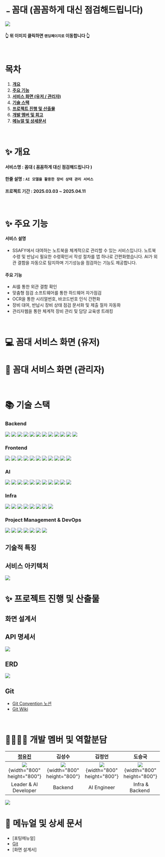 # <img src="https://lab.ssafy.com/s12-ai-image-sub1/S12P21D101/-/wikis/uploads/d5d2bccfa0bf52e5c1d03fa8509c32d3/%EB%A1%9C%EA%B3%A0.png" width="15" alt="로고"> 꼼대 (꼼꼼하게 대신 점검해드립니다)

[<img src="https://lab.ssafy.com/s12-ai-image-sub1/S12P21D101/-/wikis/uploads/056910973b87435ca5dfbf76a139962e/Group_34003.png">](https://j12d101.p.ssafy.io/)

#### 👆 위 이미지 클릭하면 `랜딩페이지로` 이동합니다 👆

<br/>

# 목차

1. [**개요**](#✨-개요)
1. [**주요 기능**](#-주요-기능)
1. [**서비스 화면 (유저 / 관리자)**](<#-꼼대-서비스-화면-(유저)>)
1. [**기술 스택**](#-기술-스택)
1. [**프로젝트 진행 및 산출물**](#-프로젝트-진행-및-산출물)
1. [**개발 멤버 및 회고**](#-개발-멤버-및-역할분담)
1. [**메뉴얼 및 상세문서**](#-메뉴얼-및-상세-문서)

<br/>

<div id="1"></div>

# ✨ 개요

#### 서비스명 : 꼼대 ( 꼼꼼하게 대신 점검해드립니다 )

#### 한줄 설명 : `AI 모델을 활용한 장비 상태 관리 서비스`

#### 프로젝트 기간 : 2025.03.03 ~ 2025.04.11

<br/>

<div id="2"></div>

# ✨ 주요 기능

#### 서비스 설명

-   SSAFY에서 대여하는 노트북을 체계적으로 관리할 수 있는 서비스입니다. 노트북 수령 및 반납시 필요한 수령확인서 작성 절차를 앱 하나로 간편화했습니다. AI가 외관 결함을 자동으로 탐지하며 기기성능을 점검하는 기능도 제공합니다.

#### 주요 기능

-   AI를 통한 외관 결함 확인
-   맞춤형 점검 소프트웨어를 통한 하드웨어 자가점검
-   OCR을 통한 시리얼번호, 바코드번호 인식 간편화
-   장비 대여, 반납시 장비 상태 점검 문서화 및 제출 절차 자동화
-   관리자웹을 통한 체계적 장비 관리 및 담당 교육생 트래킹

<br/>

<div id="3"></div>

# 💻 꼼대 서비스 화면 (유저)

# 🔧 꼼대 서비스 화면 (관리자)

<br/>

<div id="4"></div>

# 📚 기술 스택

### Backend

<div align=left> 
  <img src="https://img.shields.io/badge/java-007396?style=flat-square&logo=java&logoColor=white">
  <img src="https://img.shields.io/badge/postgresql-4169E1?style=flat-square&logo=postgresql&logoColor=white"> 
  <img src="https://img.shields.io/badge/swagger-85EA2D?style=flat-square&logo=swagger&logoColor=white">
  <img src="https://img.shields.io/badge/postman-FF6C37?style=flat-square&logo=postman&logoColor=white">
  <img src="https://img.shields.io/badge/intellijidea-000000?style=flat-square&logo=intellijidea&logoColor=white">
  <img src="https://img.shields.io/badge/spring-6DB33F?style=flat-square&logo=spring&logoColor=white">
  <img src="https://img.shields.io/badge/springboot-6DB33F?style=flat-square&logo=springboot&logoColor=white">
   <img src="https://img.shields.io/badge/springsecurity-6DB33F?style=flat-square&logo=springsecurity&logoColor=white">
  <img src="https://img.shields.io/badge/jitpack-000000?style=flat-square&logo=jitpack&logoColor=white">
  <img src="https://img.shields.io/badge/openjdk-000000?style=flat-square&logo=openjdk&logoColor=white">
  <img src="https://img.shields.io/badge/bootstrap-7952B3?style=flat-square&logo=bootstrap&logoColor=white">
  <img src="https://img.shields.io/badge/thymeleaf-005F0F?style=flat-square&logo=thymeleaf&logoColor=white">

</div>

### Frontend

<div align=left> 
  <img src="https://img.shields.io/badge/gradle-02303A?style=flat-square&logo=gradle&logoColor=white">
  <img src="https://img.shields.io/badge/kotlin-7F52FF?style=flat-square&logo=kotlin&logoColor=white">
  <img src="https://img.shields.io/badge/openjdk-000000?style=flat-square&logo=openjdk&logoColor=white">
  <img src="https://img.shields.io/badge/lottiefiles-00DDB3?style=flat-square&logo=lottiefiles&logoColor=white">
  <img src="https://img.shields.io/badge/react-61DAFB?style=flat-square&logo=react&logoColor=white">
  <img src="https://img.shields.io/badge/android-34A853?style=flat-square&logo=android&logoColor=white">
  <img src="https://img.shields.io/badge/androidstudio-3DDC84?style=flat-square&logo=androidstudio&logoColor=white">
  <img src="https://img.shields.io/badge/xml-005FAD?style=flat-square&logo=xml&logoColor=white">
  <img src="https://img.shields.io/badge/jitpack-000000?style=flat-square&logo=jitpack&logoColor=white">
  <img src="https://img.shields.io/badge/Hilt-008FC7?style=flat-square&logo=Hilt&logoColor=white">
  <img src="https://img.shields.io/badge/googlecloud-4285F4?style=flat-square&logo=googlecloud&logoColor=white">

</div>

### AI

<div align=left> 
  <img src="https://img.shields.io/badge/fastapi-009688?style=flat-square&logo=fastapi&logoColor=white">
  <img src="https://img.shields.io/badge/python-3776AB?style=flat-square&logo=python&logoColor=white">
  <img src="https://img.shields.io/badge/yolo-111F68?style=flat-square&logo=yolo&logoColor=white">
  <img src="https://img.shields.io/badge/fasterrcnn-0A9EDC?style=flat-square&logo=fasterrcnn&logoColor=white">
  <img src="https://img.shields.io/badge/opencv-5C3EE8?style=flat-square&logo=opencv&logoColor=white">
  <img src="https://img.shields.io/badge/tensorflow-FF6F00?style=flat-square&logo=tensorflow&logoColor=white">
  <img src="https://img.shields.io/badge/pytorch-EE4C2C?style=flat-square&logo=pytorch&logoColor=white">
  <img src="https://img.shields.io/badge/kotlin-7F52FF?style=flat-square&logo=kotlin&logoColor=white">
  <img src="https://img.shields.io/badge/jupyter-F37626?style=flat-square&logo=jupyter&logoColor=white">
  <img src="https://img.shields.io/badge/googlecolab-F9AB00?style=flat-square&logo=googlecolab&logoColor=white">
  <img src="https://img.shields.io/badge/googleforms-7248B9?style=flat-square&logo=googleforms&logoColor=white">

</div>

### Infra

<div align=left> 
  <img src="https://img.shields.io/badge/docker-2496ED?style=flat-square&logo=docker&logoColor=white">
  <img src="https://img.shields.io/badge/jenkins-D24939?style=flat-square&logo=jenkins&logoColor=white">
  <img src="https://img.shields.io/badge/nginx-009639?style=flat-square&logo=nginx&logoColor=white">
  <img src="https://img.shields.io/badge/letsencrypt-003A70?style=flat-square&logo=letsencrypt&logoColor=white">
  <img src="https://img.shields.io/badge/amazonec2-FF9900?style=flat-square&logo=amazonec2&logoColor=white">
  <img src="https://img.shields.io/badge/amazons3-569A31?style=flat-square&logo=amazons3&logoColor=white">
  <img src="https://img.shields.io/badge/django-092E20?style=flat-square&logo=django&logoColor=white">
  <img src="https://img.shields.io/badge/python-3776AB?style=flat-square&logo=python&logoColor=white">

</div>

### Project Management & DevOps

<div align=left> 
  <img src="https://img.shields.io/badge/git-F05032?style=flat-square&logo=git&logoColor=white">
  <img src="https://img.shields.io/badge/gitlab-FC6D26?style=flat-square&logo=gitlab&logoColor=white">
  <img src="https://img.shields.io/badge/mattermost-0058CC?style=flat-square&logo=mattermost&logoColor=white">
  <img src="https://img.shields.io/badge/notion-000000?style=flat-square&logo=notion&logoColor=white">
  <img src="https://img.shields.io/badge/jira-0052CC?style=flat-square&logo=jira&logoColor=white">
  <img src="https://img.shields.io/badge/discord-5865F2?style=flat-square&logo=discord&logoColor=white">
  <img src="https://img.shields.io/badge/googledrive-4285F4?style=flat-square&logo=googledrive&logoColor=white">
 
</div>

## 기술적 특징

## 서비스 아키텍처

<img src="https://lab.ssafy.com/s12-ai-image-sub1/S12P21D101/-/wikis/uploads/76774816955d653a73dcfee4ce820d00/%EC%84%9C%EB%B9%84%EC%8A%A4_%EC%95%84%ED%82%A4%ED%85%8D%EC%B2%98.png">

<br/>

<div id="5"></div>

# ✨ 프로젝트 진행 및 산출물

## 화면 설계서

## API 명세서

<img src="https://lab.ssafy.com/s12-ai-image-sub1/S12P21D101/-/wikis/uploads/5f3bc1f9560ac42559c0435b7155b303/api_%EB%AA%85%EC%84%B8%EC%84%9C.png">

## ERD

<img src="https://lab.ssafy.com/s12-ai-image-sub1/S12P21D101/-/wikis/uploads/2bbe33e7bb7cb7c5f0d948160d24fc24/erd.png">

## Git

-   [Git Convention 노션](https://thinkable-bear-51d.notion.site/1a4c2f3f4a77815299c7feb0724d372c?pvs=4)
-   [Git Wiki](https://lab.ssafy.com/s12-ai-image-sub1/S12P21D101/-/wikis/Git)

<br/>

<div id="6"></div>

# 👨‍👩‍👧‍👦 개발 멤버 및 역할분담

|                                               <div align="center">[**정유진**](https://github.com/breadbirds)</div>                                                |                                                                <div align="center">**김성수**</div>                                                                |                                                                <div align="center">**김정언**</div>                                                                |                                                                <div align="center">**도승국**</div>                                                                |                                                                <div align="center">**이상혁**</div>                                                                |                                                                <div align="center">**이송희**</div>                                                                |
| :----------------------------------------------------------------------------------------------------------------------------------------------------------------: | :----------------------------------------------------------------------------------------------------------------------------------------------------------------: | :----------------------------------------------------------------------------------------------------------------------------------------------------------------: | :----------------------------------------------------------------------------------------------------------------------------------------------------------------: | :----------------------------------------------------------------------------------------------------------------------------------------------------------------: | :----------------------------------------------------------------------------------------------------------------------------------------------------------------: |
| ![](https://lab.ssafy.com/s12-ai-image-sub1/S12P21D101/-/wikis/uploads/d133ed351edaa7dcc1fa7e2c2d38826d/%EC%A0%95%EC%9C%A0%EC%A7%84.png){width="800" height="800"} | ![](https://lab.ssafy.com/s12-ai-image-sub1/S12P21D101/-/wikis/uploads/8530717db2391c0185e8e20df9f3c8af/%EA%B9%80%EC%84%B1%EC%88%98.png){width="800" height="800"} | ![](https://lab.ssafy.com/s12-ai-image-sub1/S12P21D101/-/wikis/uploads/eadaad75c6a97002348a7ce31c94271d/%EA%B9%80%EC%A0%95%EC%96%B8.png){width="800" height="800"} | ![](https://lab.ssafy.com/s12-ai-image-sub1/S12P21D101/-/wikis/uploads/82b7121599bcc7b174aedb3600f6ce2b/%EB%8F%84%EC%8A%B9%EA%B5%AD.png){width="800" height="800"} | ![](https://lab.ssafy.com/s12-ai-image-sub1/S12P21D101/-/wikis/uploads/d8fe9aca9307af2d17c50f5181a481b2/%EC%9D%B4%EC%83%81%ED%98%81.png){width="800" height="800"} | ![](https://lab.ssafy.com/s12-ai-image-sub1/S12P21D101/-/wikis/uploads/d524386635e6548591ff1eaa50b459f0/%EC%9D%B4%EC%86%A1%ED%9D%AC.png){width="800" height="800"} |
|                                                                       Leader & AI Developer                                                                        |                                                                        &nbsp;Backend&nbsp;                                                                         |                                                                      &nbsp;AI Engineer&nbsp;                                                                       |                                                                    &nbsp;Infra & Backend&nbsp;                                                                     |                                                                        &nbsp;Frontend&nbsp;                                                                        |                                                                        &nbsp;Frontend&nbsp;                                                                        |

<img src="https://lab.ssafy.com/s12-ai-image-sub1/S12P21D101/-/wikis/uploads/5e8b69dbc84407907465260e4316ee32/%EC%97%AD%ED%95%A0%EB%B6%84%EB%8B%B4.png">

<br/>

<div id="7"></div>

# 📒 메뉴얼 및 상세 문서

-   [포팅메뉴얼]
-   [Git](https://lab.ssafy.com/s12-ai-image-sub1/S12P21D101/-/wikis/Git)
-   [화면 설계서]
